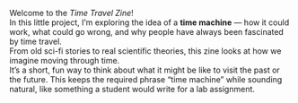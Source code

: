 Welcome to the *Time Travel Zine*!  
In this little project, I’m exploring the idea of a **time machine** — how it could work, what could go wrong, and why people have always been fascinated by time travel.  
From old sci-fi stories to real scientific theories, this zine looks at how we imagine moving through time.  
It’s a short, fun way to think about what it might be like to visit the past or the future.
This keeps the required phrase “time machine” while sounding natural, like something a student would write for a lab assignment.













